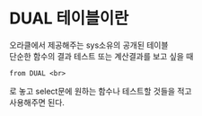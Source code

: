 <h1> DUAL 테이블이란</h1>


오라클에서 제공해주는 sys소유의 공개된 테이블<br>
단순한 함수의 결과 테스트 또는 계산결과를 보고 싶을 때<br>
~~~
from DUAL <br>
~~~
로 놓고 select문에 원하는 함수나 테스트할 것들을 적고<br>
사용해주면 된다. <br>
